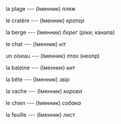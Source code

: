 la plage --- (Іменник)
*пляж*



le cratère --- (Іменник)
*кратер*



la berge --- (Іменник)
*берег* (ріки; канала)



le chat --- (Іменник)
*кіт*



un oiseau --- (Іменник)
*птах* (неопр)



la baleine --- (Іменник)
*кит*



la bête --- (Іменник)
*звір*



la vache --- (Іменник)
*корова*



le chien --- (Іменник)
*собака*



la feuille --- (Іменник)
*лист*